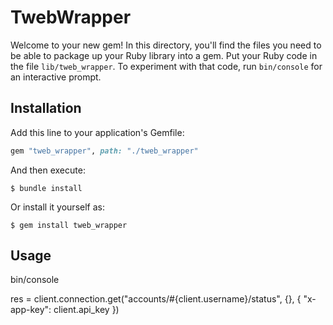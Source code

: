 # TwebWrapper

Welcome to your new gem! In this directory, you'll find the files you need to be able to package up your Ruby library into a gem. Put your Ruby code in the file `lib/tweb_wrapper`. To experiment with that code, run `bin/console` for an interactive prompt.

## Installation

Add this line to your application's Gemfile:

```ruby
gem "tweb_wrapper", path: "./tweb_wrapper"
```

And then execute:

    $ bundle install

Or install it yourself as:

    $ gem install tweb_wrapper

## Usage

bin/console

res = client.connection.get("accounts/#{client.username}/status", {}, { "x-app-key": client.api_key })
